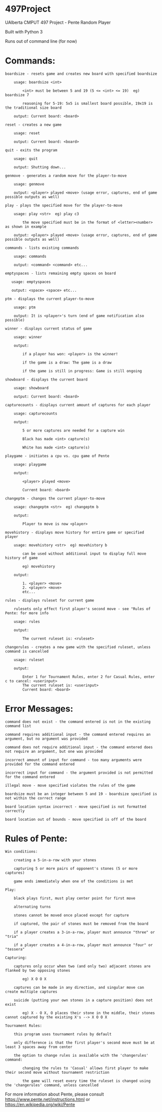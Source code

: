 # 497Project
UAlberta CMPUT 497 Project - Pente Random Player

Built with Python 3

Runs out of command line (for now)

# Commands:

    boardsize - resets game and creates new board with specified boardsize
  
        usage: boardsize <int>  
        
            <int> must be between 5 and 19 (5 <= <int> <= 19)  eg) boardsize 7
            
            reasoning for 5-19: 5x5 is smallest board possible, 19x19 is the traditional size board
        
        output: Current board: <board>
        
    reset - creates a new game
    
        usage: reset
        
        output: Current board: <board>
   
    quit - exits the program
    
        usage: quit
        
        output: Shutting down... 
        
    genmove - generates a random move for the player-to-move
    
        usage: genmove
        
        output: <player> played <move> (usage error, captures, end of game possible outputs as well)
        
    play - plays the specified move for the player-to-move
    
        usage: play <str>  eg) play c3
        
            the move specified must be in the format of <letter><number> as shown in example
        
        output: <player> played <move> (usage error, captures, end of game possible outputs as well)
        
    commands - lists existing commands 
    
        usage: commands
        
        output: <command> <command> etc...
        
    emptyspaces - lists remaining empty spaces on board
    
       usage: emptyspaces
       
       output: <space> <space> etc...
      
    ptm - displays the current player-to-move
    
        usage: ptm
        
        output: It is <player>'s turn (end of game notification also possible)
        
    winner - displays current status of game
    
        usage: winner
        
        output:
        
            if a player has won: <player> is the winner!
            
            if the game is a draw: The game is a draw
            
            if the game is still in progress: Game is still ongoing
    
    showboard - displays the current board
    
        usage: showboard
        
        output: Current board: <board>
        
    capturecounts - displays current amount of captures for each player
    
        usage: capturecounts
        
        output: 
        
            5 or more captures are needed for a capture win
            
            Black has made <int> capture(s)
            
            White has made <int> capture(s)
    
    playgame - initiates a cpu vs. cpu game of Pente
    
        usage: playgame
        
        output:
        
            <player> played <move>
            
            Current board: <board>
            
    changeptm - changes the current player-to-move
    
        usage: changeptm <str>  eg) changeptm b
        
        output:
        
            Player to move is now <player>
            
    movehistory - displays move history for entire game or specified player
    
        usage: movehistory <str>  eg) movehistory b
            
            can be used without additional input to display full move history of game
            
            eg) movehistory
        
        output:
        
            1. <player> <move>
            2. <player> <move>
            etc...
    
    rules - displays ruleset for current game
    
        rulesets only effect first player's second move - see "Rules of Pente: for more info
        
        usage: rules
        
        output:
        
            The current ruleset is: <ruleset>
        
    changerules - creates a new game with the specified ruleset, unless command is cancelled
    
        usage: ruleset
        
        output:
        
            Enter 1 for Tournament Rules, enter 2 for Casual Rules, enter c to cancel: <userinput>
            The current ruleset is: <userinput>
            Current board: <board>
            
# Error Messages:

    command does not exist - the command entered is not in the existing command list
    
    command requires additional input - the command entered requires an argument, but no argument was provided
    
    command does not require additional input - the command entered does not require an argument, but one was provided
    
    incorrect amount of input for command - too many arguments were provided for the command entered
    
    incorrect input for command - the argument provided is not permitted for the command entered
    
    illegal move - move specified violates the rules of the game
    
    boardsize must be an integer between 5 and 19 - boardsize specified is not within the correct range
    
    board location syntax incorrect - move specified is not formatted correctly
    
    board location out of bounds - move specified is off of the board

# Rules of Pente:

    Win conditions:
    
        creating a 5-in-a-row with your stones
        
        capturing 5 or more pairs of opponent's stones (5 or more captures)
        
        game ends immediately when one of the conditions is met
        
    Play:
    
        black plays first, must play center point for first move
        
        alternating turns
        
        stones cannot be moved once placed except for capture
        
        if captured, the pair of stones must be removed from the board
        
        if a player creates a 3-in-a-row, player must announce "three" or "tria"
        
        if a player creates a 4-in-a-row, player must announce "four" or "tessera"
        
    Capturing:
    
        captures only occur when two (and only two) adjacent stones are flanked by two opposing stones
        
            eg) X O O X
        
        captures can be made in any direction, and singular move can create multiple captures
        
        suicide (putting your own stones in a capture position) does not exist
        
            eg) X - O X, O places their stone in the middle, their stones cannot captured by the existing X's --> X O O X
            
    Tournament Rules:
    
        this program uses tournament rules by default
        
        only difference is that the first player's second move must be at least 3 spaces away from center
        
        the option to change rules is available with the 'changerules' command:
        
            changing the rules to 'Casual' allows first player to make their second move without tournament restriction
            
            the game will reset every time the ruleset is changed using the 'changerules' command, unless cancelled
        
For more information about Pente, please consult https://www.pente.net/instructions.html or https://en.wikipedia.org/wiki/Pente
